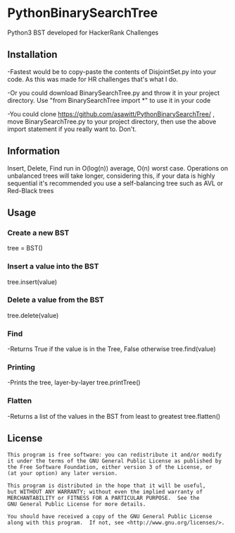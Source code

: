 # PythonBinarySearchTree
Python3 BST developed for HackerRank Challenges

## Installation
-Fastest would be to copy-paste the contents of DisjointSet.py into your code. As this was made for HR challenges that's what I do. 

-Or you could download BinarySearchTree.py and throw it in your project directory. Use "from BinarySearchTree import *" to use it in your code

-You could clone https://github.com/asawitt/PythonBinarySearchTree/ , move BinarySearchTree.py to your project directory, then use the above import statement if you really want to. Don't. 

## Information
Insert, Delete, Find run in O(log(n)) average, O(n) worst case. Operations on unbalanced trees will take longer, considering this, if your data is highly sequential it's recommended you use a self-balancing tree such as AVL or Red-Black trees


## Usage
### Create a new BST
tree = BST()
### Insert a value into the BST
tree.insert(value)
### Delete a value from the BST 
tree.delete(value)
### Find
-Returns True if the value is in the Tree, False otherwise
tree.find(value) 
### Printing
-Prints the tree, layer-by-layer
tree.printTree()
### Flatten
-Returns a list of the values in the BST from least to greatest
tree.flatten()

## License
    This program is free software: you can redistribute it and/or modify
    it under the terms of the GNU General Public License as published by
    the Free Software Foundation, either version 3 of the License, or
    (at your option) any later version.
    
    This program is distributed in the hope that it will be useful,
    but WITHOUT ANY WARRANTY; without even the implied warranty of
    MERCHANTABILITY or FITNESS FOR A PARTICULAR PURPOSE.  See the
    GNU General Public License for more details.
    
    You should have received a copy of the GNU General Public License
    along with this program.  If not, see <http://www.gnu.org/licenses/>.

